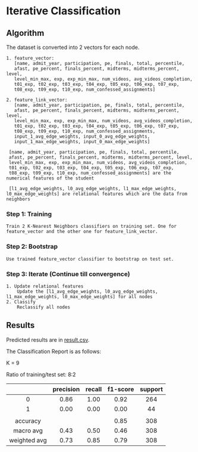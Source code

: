 # Iterative Classification
## Algorithm
The dataset is converted into 2 vectors for each node.
``` 
1. feature_vector: 
   [name, admit_year, participation, pe, finals, total, percentile, 
   afast, pe_percent, finals_percent, midterms, midterms_percent, level,
   level_min_max, exp, exp_min_max, num_videos, avg_videos_completion,
   t01_exp, t02_exp, t03_exp, t04_exp, t05_exp, t06_exp, t07_exp,
   t08_exp, t09_exp, t10_exp, num_confessed_assignments]
   
2. feature_link_vector: 
   [name, admit_year, participation, pe, finals, total, percentile, 
   afast, pe_percent, finals_percent, midterms, midterms_percent, level,
   level_min_max, exp, exp_min_max, num_videos, avg_videos_completion,
   t01_exp, t02_exp, t03_exp, t04_exp, t05_exp, t06_exp, t07_exp,
   t08_exp, t09_exp, t10_exp, num_confessed_assignments,
   input_1_avg_edge_weights, input_0_avg_edge_weights,
   input_1_max_edge_weights, input_0_max_edge_weights]
   
 [name, admit_year, participation, pe, finals, total, percentile, 
 afast, pe_percent, finals_percent, midterms, midterms_percent, level,
 level_min_max, exp, exp_min_max, num_videos, avg_videos_completion,
 t01_exp, t02_exp, t03_exp, t04_exp, t05_exp, t06_exp, t07_exp,
 t08_exp, t09_exp, t10_exp, num_confessed_assignments] are the numerical features of the student
 
 [l1_avg_edge_weights, l0_avg_edge_weights, l1_max_edge_weights, l0_max_edge_weights] are relational features which are the data from neighbors
```
### Step 1: Training
```
Train 2 K-Nearest Neighbors classifiers on training set. One for feature_vector and the other one for feature_link_vector.
```
### Step 2: Bootstrap
```
Use trained feature_vector classifier to bootstrap on test set.
```
### Step 3: Iterate (Continue till convergence)
```
1. Update relational features
    Update the [l1_avg_edge_weights, l0_avg_edge_weights, l1_max_edge_weights, l0_max_edge_weights] for all nodes
2. Classify
    Reclassify all nodes
```

## Results
Predicted results are in [result.csv](https://github.com/kenghweeng/bayesian_beats_cheats/blob/main/Iterative_Class/result.csv).

The Classification Report is as follows:

K = 9

Ratio of training/test set: 8:2

|              | precision | recall| f1-score | support |
|:------------:|:---------:|:-----:|:--------:|:-------:|
| 0            | 0.86      | 1.00  |  0.92    | 264     |
| 1            | 0.00      | 0.00  |  0.00    | 44      |
|              |           |       |          |         |
| accuracy     |           |       | 0.85     | 308     | 
| macro avg    | 0.43      | 0.50  | 0.46     | 308     |
| weighted avg | 0.73      | 0.85  | 0.79     | 308     |
